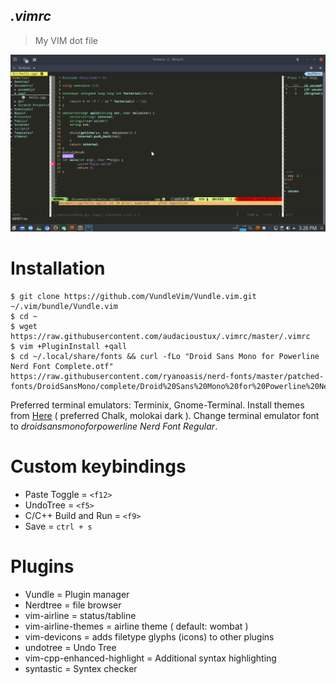 ***.vimrc***
------

> My VIM dot file

![Terminix - molokai dark](https://raw.githubusercontent.com/audacioustux/.vimrc/master/Screenshot_20160904_152902.png "Terminix - molokai dark")

# Installation
    $ git clone https://github.com/VundleVim/Vundle.vim.git ~/.vim/bundle/Vundle.vim
    $ cd ~
    $ wget https://raw.githubusercontent.com/audacioustux/.vimrc/master/.vimrc
    $ vim +PluginInstall +qall
    $ cd ~/.local/share/fonts && curl -fLo "Droid Sans Mono for Powerline Nerd Font Complete.otf" https://raw.githubusercontent.com/ryanoasis/nerd-fonts/master/patched-fonts/DroidSansMono/complete/Droid%20Sans%20Mono%20for%20Powerline%20Nerd%20Font%20Complete.otf

Preferred terminal emulators: Terminix, Gnome-Terminal. Install themes from [Here](https://github.com/Mayccoll/Gogh "https://github.com/Mayccoll/Gogh") ( preferred Chalk, molokai dark ). Change terminal emulator font to *droidsansmonoforpowerline Nerd Font Regular*.

# Custom keybindings
 - Paste Toggle = `<f12>`
 - UndoTree = `<f5>`
 - C/C++ Build and Run = `<f9>`
 - Save = `ctrl + s`

# Plugins
 - Vundle = Plugin manager
 - Nerdtree = file browser
 - vim-airline =  status/tabline
 - vim-airline-themes = airline theme ( default: wombat )
 - vim-devicons = adds filetype glyphs (icons) to other plugins
 - undotree = Undo Tree
 - vim-cpp-enhanced-highlight = Additional syntax highlighting
 - syntastic = Syntex checker
